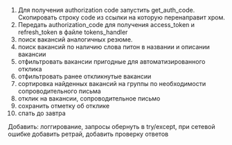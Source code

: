 1. Для получения authorization code запустить get_auth_code. 
Скопировать строку code из ссылки на которую перенаправит хром. 
2. Передать authorization_code для получения access_token и refresh_token в файле tokens_handler
3. поиск вакансий аналогичных резюме.
4. поиск вакансий по наличию слова питон в названии и описании вакансии
5. отфильтровать вакансии пригодные для автоматизированного отклика
6. отфильтровать ранее откликнутые вакансии
7. сортировка найденных вакансий на группы по необходимости сопроводительного письма
8. отклик на вакансии, сопроводительное письмо
9. сохранить отметку об отклике
10. спать до завтра

Добавить: логгирование, запросы обернуть в try/except, при сетевой ошибке добавить ретрай, 
добавить проверку ответов

